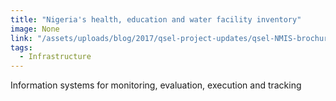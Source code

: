 ```yaml
---
title: "Nigeria's health, education and water facility inventory"
image: None
link: "/assets/uploads/blog/2017/qsel-project-updates/qsel-NMIS-brochure-2017.pdf"
tags:
  - Infrastructure
---
```

Information systems for monitoring, evaluation, execution and tracking